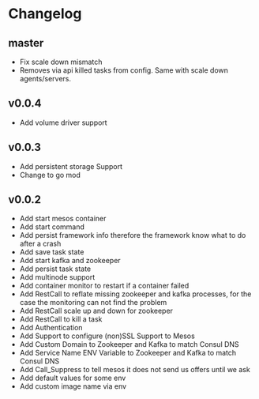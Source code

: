 # Changelog

## master

- Fix scale down mismatch
- Removes via api killed tasks from config. Same with scale down agents/servers. 

## v0.0.4

- Add volume driver support

## v0.0.3

- Add persistent storage Support
- Change to go mod

## v0.0.2

- Add start mesos container
- Add start command
- Add persist framework info therefore the framework know what to do after a crash
- Add save task state
- Add start kafka and zookeeper
- Add persist task state
- Add multinode support
- Add container monitor to restart if a container failed
- Add RestCall to reflate missing zookeeper and kafka processes, for the case the monitoring can not find the problem
- Add RestCall scale up and down for zookeeper
- Add RestCall to kill a task
- Add Authentication
- Add Support to configure (non)SSL Support to Mesos
- Add Custom Domain to Zookeeper and Kafka to match Consul DNS
- Add Service Name ENV Variable to Zookeeper and Kafka to match Consul DNS
- Add Call_Suppress to tell mesos it does not send us offers until we ask
- Add default values for some env
- Add custom image name via env
